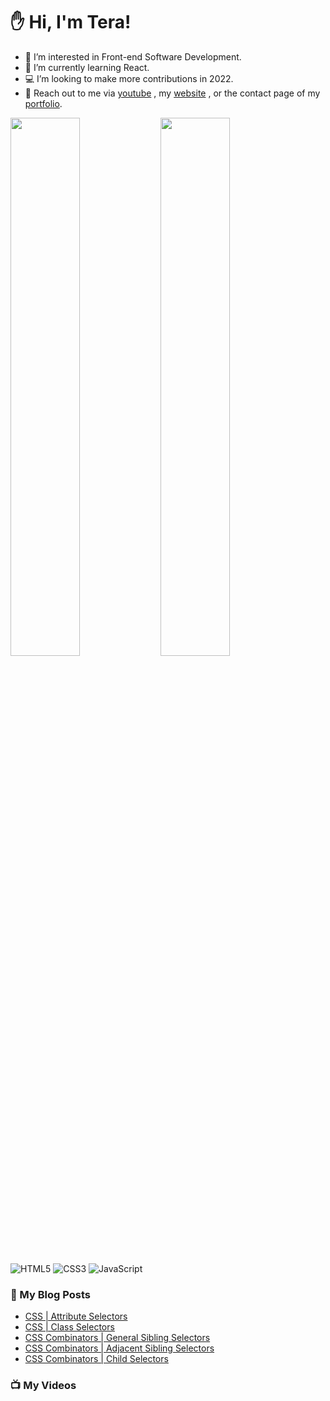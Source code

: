 # :hand: Hi, I'm Tera!

- 👀 I’m interested in Front-end Software Development.
- 🧠 I’m currently learning React.
- :computer: I’m looking to make more contributions in 2022.
- :email: Reach out to me via <a href="https://www.youtube.com/channel/UC6u-qjq4vbT-09ZhmKwKqfg">youtube</a> , my <a href="https://technicallyjusttalking.com/"> website</a> , or the contact page of my <a href="https://terabanks.github.io/">portfolio</a>.

<img align="left" width="47%" src="https://github-readme-stats.vercel.app/api?username=terabanks&show_icons=true&theme=radical">

<img align="left" width="47%" src="https://github-readme-stats.vercel.app/api/top-langs/?username=terabanks&layout=compact">

![HTML5](https://img.shields.io/badge/html5-%23E34F26.svg?style=for-the-badge&logo=html5&logoColor=white)
![CSS3](https://img.shields.io/badge/css3-%231572B6.svg?style=for-the-badge&logo=css3&logoColor=white)
![JavaScript](https://img.shields.io/badge/javascript-%23323330.svg?style=for-the-badge&logo=javascript&logoColor=%23F7DF1E)

### :page_with_curl: My Blog Posts
<!-- BLOG-POST-LIST:START -->
- [CSS | Attribute Selectors](https://technicallyjusttalking.com/css-attribute-selectors/)
- [CSS | Class Selectors](https://technicallyjusttalking.com/css-class-selectors/)
- [CSS Combinators | General Sibling Selectors](https://technicallyjusttalking.com/css-combinators-general-sibling-selectors/)
- [CSS Combinators | Adjacent Sibling Selectors](https://technicallyjusttalking.com/css-combinators-adjacent-sibling-selectors/)
- [CSS Combinators | Child Selectors](https://technicallyjusttalking.com/css-combinators-child-selectors/)
<!-- BLOG-POST-LIST:END -->

### :tv: My Videos
<!-- YOUTUBE-VIDEO-LIST:START -->
<!-- YOUTUBE-VIDEO-LIST:END -->
